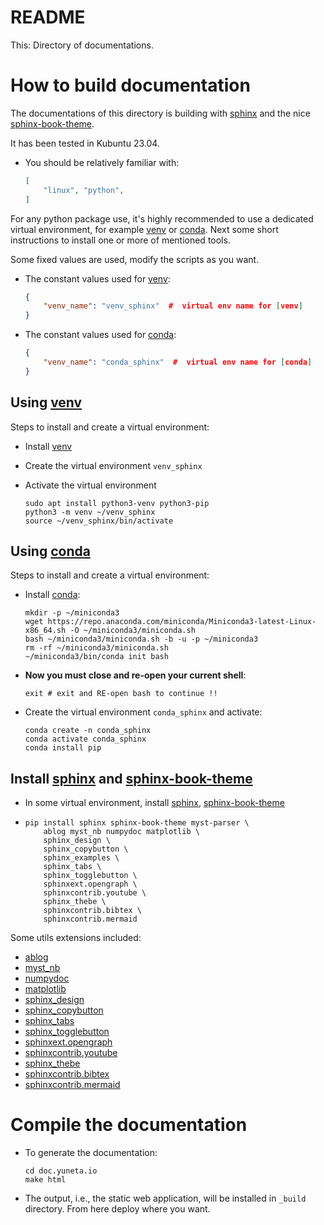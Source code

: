 README
======

This: Directory of documentations.


How to build documentation
==========================

The documentations of this directory is building with [sphinx]
and the nice [sphinx-book-theme].

It has been tested in Kubuntu 23.04.

- You should be relatively familiar with:
    ``` json
    [
        "linux", "python", 
    ]
    ```

For any python package use, it's highly recommended to use a dedicated virtual environment,
for example [venv] or [conda]. 
Next some short instructions to install one or more of mentioned tools.

Some fixed values are used, modify the scripts as you want. 

- The constant values used for [venv]:
    ``` json
    {
        "venv_name": "venv_sphinx"  #  virtual env name for [venv] 
    }
    ```

- The constant values used for [conda]:
    ``` json
    {
        "venv_name": "conda_sphinx"  #  virtual env name for [conda] 
    }
    ```

Using [venv]
------------

Steps to install and create a virtual environment:
- Install [venv]
- Create the virtual environment `venv_sphinx`
- Activate the virtual environment

    ``` shell
    sudo apt install python3-venv python3-pip
    python3 -m venv ~/venv_sphinx
    source ~/venv_sphinx/bin/activate
    ```

Using [conda]
-------------

Steps to install and create a virtual environment:
- Install [conda]:

    ``` shell
    mkdir -p ~/miniconda3
    wget https://repo.anaconda.com/miniconda/Miniconda3-latest-Linux-x86_64.sh -O ~/miniconda3/miniconda.sh
    bash ~/miniconda3/miniconda.sh -b -u -p ~/miniconda3
    rm -rf ~/miniconda3/miniconda.sh
    ~/miniconda3/bin/conda init bash
    ```

- **Now you must close and re-open your current shell**:
    ``` shell
    exit # exit and RE-open bash to continue !!
    ```
- Create the virtual environment `conda_sphinx` and activate:
    ``` shell
    conda create -n conda_sphinx
    conda activate conda_sphinx
    conda install pip
    ```
Install [sphinx] and [sphinx-book-theme]  
----------------------------------------


- In some virtual environment, install [sphinx], [sphinx-book-theme] 
-
    ```
    pip install sphinx sphinx-book-theme myst-parser \
        ablog myst_nb numpydoc matplotlib \
        sphinx_design \
        sphinx_copybutton \
        sphinx_examples \
        sphinx_tabs \
        sphinx_togglebutton \
        sphinxext.opengraph \
        sphinxcontrib.youtube \
        sphinx_thebe \
        sphinxcontrib.bibtex \
        sphinxcontrib.mermaid
    ```

Some utils extensions included:
  - [ablog](https://ablog.readthedocs.io/en/stable/)
  - [myst_nb](https://myst-nb.readthedocs.io/en/latest/)
  - [numpydoc](https://numpydoc.readthedocs.io/en/latest/format.html) 
  - [matplotlib](https://matplotlib.org/)
  - [sphinx_design](https://sphinx-design.readthedocs.io/en/latest/)
  - [sphinx_copybutton](https://sphinx-copybutton.readthedocs.io/en/latest/)
  - [sphinx_tabs](https://sphinx-tabs.readthedocs.io/en/latest/)
  - [sphinx_togglebutton](https://sphinx-togglebutton.readthedocs.io/en/latest/)
  - [sphinxext.opengraph](https://sphinxext-opengraph.readthedocs.io/en/latest/)
  - [sphinxcontrib.youtube](https://sphinxcontrib-youtube.readthedocs.io/en/latest/)
  - [sphinx_thebe](https://sphinx-thebe.readthedocs.io/en/latest/)
  - [sphinxcontrib.bibtex](https://sphinxcontrib-bibtex.readthedocs.io/en/latest/)
  - [sphinxcontrib.mermaid](https://sphinxcontrib-mermaid-demo.readthedocs.io/en/latest/)

Compile the documentation
=========================

- To generate the documentation:

    ``` shell
    cd doc.yuneta.io
    make html
    ```
- The output, i.e., the static web application, 
    will be installed in `_build` directory. 
    From here deploy where you want.


[sphinx]:   https://www.sphinx-doc.org/
[venv]:     https://docs.python.org/3/library/venv.html
[conda]:    https://docs.anaconda.com/free/miniconda/#miniconda
[sphinx-book-theme]: https://sphinx-book-theme.readthedocs.io/en/stable/